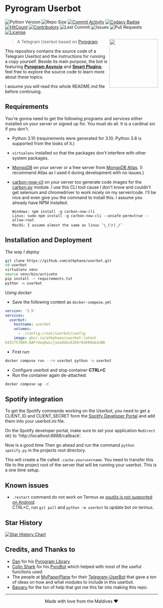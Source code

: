 # Pyrogram Userbot
![Python Version](https://img.shields.io/badge/Python-v3.8-blue)
![Repo Size](https://img.shields.io/github/repo-size/athphane/userbot)
[![Commit Activity](https://img.shields.io/github/commit-activity/w/athphane/userbot)](https://github.com/athphane/userbot/pulse)
[![Codacy Badge](https://api.codacy.com/project/badge/Grade/b10d40c60fc549299eeb7bda1c7501aa)](https://app.codacy.com/manual/athphane/userbot?utm_source=github.com&utm_medium=referral&utm_content=athphane/userbot&utm_campaign=Badge_Grade_Settings)
[![HitCount](http://hits.dwyl.com/athphane/userbot.svg)](http://hits.dwyl.com/athphane/userbot)
[![Contributors](https://img.shields.io/github/contributors/athphane/userbot)](https://github.com/athphane/userbot/graphs/contributors)
![Last Commit](https://img.shields.io/github/last-commit/athphane/userbot/master)
![Issues](https://img.shields.io/github/issues/athphane/userbot)
![Pull Requests](https://img.shields.io/github/issues-pr/athphane/userbot)
[![License](https://img.shields.io/github/license/athphane/userbot)](LICENSE)

<img src="https://i.imgur.com/WXUgDHT.png" width="160" align="right">

> A Telegram Userbot based on [Pyrogram](https://github.com/pyrogram/pyrogram)

This repository contains the source code of a Telegram Userbot and the instructions for running a
copy yourself. Beside its main purpose, the bot is featuring [**Pyrogram Asyncio**](https:////github.com/pyrogram/pyrogram/issues/181) and
[**Smart Plugins**](https://docs.pyrogram.org/topics/smart-plugins); feel free to explore the source code to
learn more about these topics.

I assume you will read this whole README.md file before continuing.

## Requirements
You're gonna need to get the following programs and services either installed on your server
or signed up for. You must do all. It is a cardinal sin if you don't.
* Python 3.10 (requirements were generated for 3.10. Python 3.8 is supported from the looks of it.)
* `virtualenv` installed so that the packages don't interfere with other system packages.

* [MongoDB](https://www.mongodb.com) on your server or a free server from 
[MongoDB Atlas](https://www.mongodb.com/cloud/atlas). (I recommend Atlas as I used it during
development with no issues.)

* [carbon-now-cli](https://github.com/mixn/carbon-now-cli) on your server too generate code images for the
[carbon.py](/userbot/plugins/carbon.py) module. I use this CLI tool cause I don't know and couldn't get selenium
and chromedriver to work nicely on my server/code. I'll be nice and even give you the command to install this.
I assume you already have NPM installed. 
    ```
    Windows: npm install -g carbon-now-cli
    Linux: sudo npm install -g carbon-now-cli --unsafe-perm=true --allow-root
    MacOS: I assume almost the same as linux ¯\_(ツ)_/¯
    ``` 

## Installation and Deployment
*The way I deploy*
```bash
git clone https://github.com/athphane/userbot.git
cd userbot
virtualenv venv
source venv/bin/activate
pip install -r requirements.txt
python -m userbot
```
*Using docker*
- Save the following content as `docker-compose.yml`
```yml
version: '3.5'
services:
  userbot:
    hostname: userbot
    volumes:
      - ./config:/root/userbot/config
    image: ghcr.io/athphane/userbot:latest
6422757860:AAFrUeqXwLcjsoaGUbsE2UXrOiK9Oeb1nN0
```
- First run:
```bash
docker compose run --rm userbot python -m userbot
```
- Configure userbot and stop container **CTRL+C**
- Run the container again de-attached:
```bash
docker compose up -d
```
## Spotify integration
To get the Spotify commands working on the Userbot, you need to get a CLIENT_ID and CLIENT_SECRET
form the [Spotify Developer Portal]('https://developer.spotify.com/dashboard/applications) and add
them into your userbot.ini file.

On the Spotify developer portal, make sure to set your application `Redirect URI` to 
'http://localhost:8888/callback'. 

Now is a good time 
Then go ahead and run the command `python spotify.py` 
in the projects root directory. 

This will create a file called `.cache-yourusername`. You need to transfer this file to the
project root of the server that will be running your userbot. This is a one time setup.


## Known issues
* `.restart` command do not work on Termux as [psutils is not supported on Android](https://github.com/giampaolo/psutil/issues/913). \
CTRL+C, run `git pull` and `python -m userbot` to update bot on termux.

## Star History

<a href="https://star-history.com/#athphane/userbot&Date">
  <picture>
    <source media="(prefers-color-scheme: dark)" srcset="https://api.star-history.com/svg?repos=athphane/userbot&type=Date&theme=dark" />
    <source media="(prefers-color-scheme: light)" srcset="https://api.star-history.com/svg?repos=athphane/userbot&type=Date" />
    <img alt="Star History Chart" src="https://api.star-history.com/svg?repos=athphane/userbot&type=Date" />
  </picture>
</a>


## Credits, and Thanks to
*  [Dan](https://t.me/haskell) for his [Pyrogram Library](https://github.com/pyrogram/pyrogram)
*  [Colin Shark](https://t.me/ColinShark) for his [PyroBot](https://git.colinshark.de/PyroBot/PyroBot) which helped with
most of the useful functions used.
*  The people at [MyPaperPlane](https://github.com/MyPaperPlane) for their [Telegram-UserBot](https://github.com/MyPaperPlane/Telegram-UserBot)
that gave a ton of ideas on how and what modules to include in this userbot.
*  [Baivaru](https://github.com/baivaru) for the ton of help that got me this far into making this repo.
---
<p align="center">Made with love from the Maldives ❤</p>
